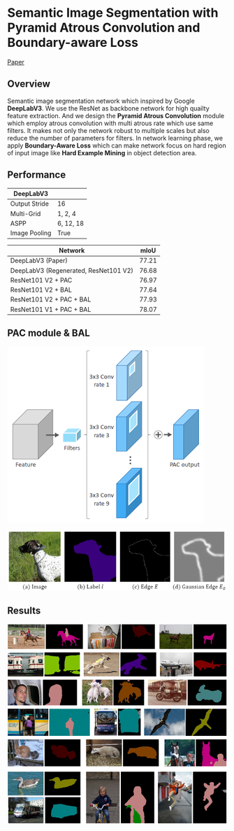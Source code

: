 # Semantic Image Segmentation with Pyramid Atrous Convolution and Boundary-aware Loss

[Paper](https://github.com/Tamuel/TF_SemanticSegmentation/blob/master/Semantic%20Image%20Segmentation%20with%20Pyramid%20Atrous%20Convolution%20and%20Boundary-aware%20Loss%20Paper%20(Dongkyu%20Yu%20_%20POSTECH).pdf)

## Overview
Semantic image segmentation network which inspired by Google **DeepLabV3**. We use the ResNet as backbone network for high quailty feature extraction. And we design the **Pyramid Atrous Convolution** module which employ atrous convolution with multi atrous rate which use same filters. It makes not only the network robust to multiple scales but also reduce the number of parameters for filters. In network learning phase, we apply **Boundary-Aware Loss** which can make network focus on hard region of input image like **Hard Example Mining** in object detection area.

## Performance
|**DeepLabV3**||
|--|--|
|Output Stride|16|
|Multi-Grid|1, 2, 4|
|ASPP|6, 12, 18|
|Image Pooling|True|

| Network | mIoU |
|---|---|
|DeepLabV3 (Paper) | 77.21 |
|DeepLabV3 (Regenerated, ResNet101 V2) | 76.68 |
|ResNet101 V2 + PAC | 76.97 |
|ResNet101 V2 + BAL | 77.64 |
|ResNet101 V2 + PAC + BAL | 77.93 |
|ResNet101 V1 + PAC + BAL | 78.07 |

## PAC module & BAL
![PAC](https://github.com/Tamuel/TF_SemanticSegmentation/blob/master/assets/Pyramid%20atrous%20convolution%20module.png)

![BAL](https://github.com/Tamuel/TF_SemanticSegmentation/blob/master/assets/Gaussian%20edge.png)


## Results
![result_image](https://github.com/Tamuel/TF_SemanticSegmentation/blob/master/assets/results.png)
